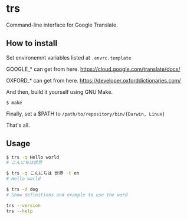 # trs

Command-line interface for Google Translate.

## How to install

Set environemnt variables listed at `.envrc.template`

GOOGLE\_\* can get from here.
https://cloud.google.com/translate/docs/

OXFORD\_\* can get from here.
https://developer.oxforddictionaries.com/

And then, build it yourself using GNU Make.

```
$ make
```

Finally, set a $PATH to `/path/to/repository/bin/{Darwin, Linux}`

That's all.

## Usage

```bash
$ trs -q Hello world
# こんにちは世界

$ trs -q こんにちは 世界 -t en
# Hello world

$ trs -d dog
# Show definitions and example to use the word

trs --version
trs --help
```
